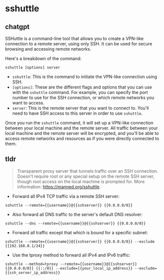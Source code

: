 # sshuttle 
## chatgpt 
SSHuttle is a command-line tool that allows you to create a VPN-like connection to a remote server, using only SSH. It can be used for secure browsing and accessing remote networks.

Here's a breakdown of the command:

```
sshuttle [options] server
```

- `sshuttle`: This is the command to initiate the VPN-like connection using SSH.
- `[options]`: These are the different flags and options that you can use with the `sshuttle` command. For example, you can specify the port number to use for the SSH connection, or which remote networks you want to access.
- `server`: This is the remote server that you want to connect to. You'll need to have SSH access to this server in order to use `sshuttle`.

Once you run the `sshuttle` command, it will set up a VPN-like connection between your local machine and the remote server. All traffic between your local machine and the remote server will be encrypted, and you'll be able to access remote networks and resources as if you were directly connected to them. 

## tldr 
 
> Transparent proxy server that tunnels traffic over an SSH connection.
> Doesn't require root or any special setup on the remote SSH server, though root access on the local machine is prompted for.
> More information: <https://manned.org/sshuttle>.

- Forward all IPv4 TCP traffic via a remote SSH server:

`sshuttle --remote={{username}}@{{sshserver}} {{0.0.0.0/0}}`

- Also forward all DNS traffic to the server's default DNS resolver:

`sshuttle --dns --remote={{username}}@{{sshserver}} {{0.0.0.0/0}}`

- Forward all traffic except that which is bound for a specific subnet:

`sshuttle --remote={{username}}@{{sshserver}} {{0.0.0.0/0}} --exclude {{192.168.0.1/24}}`

- Use the tproxy method to forward all IPv4 and IPv6 traffic:

`sshuttle --method=tproxy --remote={{username}}@{{sshserver}} {{0.0.0.0/0}} {{::/0}} --exclude={{your_local_ip_address}} --exclude={{ssh_server_ip_address}}`
